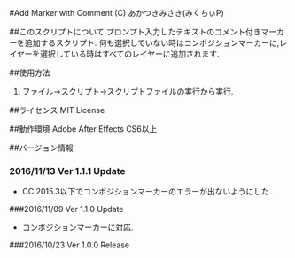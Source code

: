#Add Marker with Comment
(C) あかつきみさき(みくちぃP)

##このスクリプトについて
プロンプト入力したテキストのコメント付きマーカーを追加するスクリプト.
何も選択していない時はコンポジションマーカーに,レイヤーを選択している時はすべてのレイヤーに追加されます.

##使用方法
1. ファイル→スクリプト→スクリプトファイルの実行から実行.

##ライセンス
MIT License

##動作環境
Adobe After Effects CS6以上

##バージョン情報
### 2016/11/13 Ver 1.1.1 Update
* CC 2015.3以下でコンポジションマーカーのエラーが出ないようにした.

###2016/11/09 Ver 1.1.0 Update
* コンポジションマーカーに対応.

###2016/10/23 Ver 1.0.0 Release
